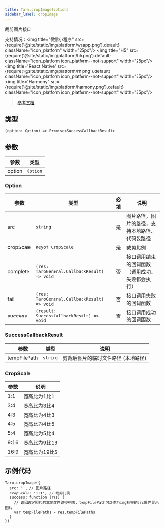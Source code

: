 ```yaml
---
title: Taro.cropImage(option)
sidebar_label: cropImage
---
```


裁剪图片接口

支持情况：<img title="微信小程序" src={require('@site/static/img/platform/weapp.png').default} className="icon_platform" width="25px"/> <img title="H5" src={require('@site/static/img/platform/h5.png').default} className="icon_platform icon_platform--not-support" width="25px"/> <img title="React Native" src={require('@site/static/img/platform/rn.png').default} className="icon_platform icon_platform--not-support" width="25px"/> <img title="Harmony" src={require('@site/static/img/platform/harmony.png').default} className="icon_platform icon_platform--not-support" width="25px"/>

> [参考文档](https://developers.weixin.qq.com/miniprogram/dev/api/media/image/wx.cropImage.html)

## 类型

```tsx
(option: Option) => Promise<SuccessCallbackResult>
```

## 参数

| 参数 | 类型 |
| --- | --- |
| option | `Option` |

### Option

| 参数 | 类型 | 必填 | 说明 |
| --- | --- | :---: | --- |
| src | `string` | 是 | 图片路径，图片的路径，支持本地路径、代码包路径 |
| cropScale | `keyof CropScale` | 是 | 裁剪比例 |
| complete | `(res: TaroGeneral.CallbackResult) => void` | 否 | 接口调用结束的回调函数（调用成功、失败都会执行） |
| fail | `(res: TaroGeneral.CallbackResult) => void` | 否 | 接口调用失败的回调函数 |
| success | `(result: SuccessCallbackResult) => void` | 否 | 接口调用成功的回调函数 |

### SuccessCallbackResult

| 参数 | 类型 | 说明 |
| --- | --- | --- |
| tempFilePath | `string` | 剪裁后图片的临时文件路径 (本地路径) |

### CropScale

| 参数 | 说明 |
| --- | --- |
| 1:1 | 宽高比为1比1 |
| 3:4 | 宽高比为3比4 |
| 4:3 | 宽高比为4比3 |
| 4:5 | 宽高比为4比5 |
| 5:4 | 宽高比为5比4 |
| 9:16 | 宽高比为9比16 |
| 16:9 | 宽高比为19比6 |

## 示例代码

```tsx
Taro.cropImage({
  src: '', // 图片路径
  cropScale: '1:1', // 裁剪比例
  success: function (res) {
    // 返回选定照片的本地文件路径列表，tempFilePath可以作为img标签的src属性显示图片
    var tempFilePaths = res.tempFilePaths
  }
})
```
